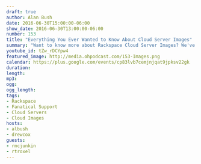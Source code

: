 ```yaml
---
draft: true
author: Alan Bush
date: 2016-06-30T15:00:00-06:00
show_date: 2016-06-30T13:00:00-06:00
number: 153
title: "Everything You Ever Wanted to Know About Cloud Server Images"
summary: "Want to know more about Rackspace Cloud Server Images? We've got two experts joining us this week to discuss the ins and outs of Images."
youtube_id: tZw_rDCYpw4
featured_image: http://media.ohpodcast.com/153-Images.png
calendar: https://plus.google.com/events/cp83lvb7cemjnjqat9jpksv22gk
duration:
length:
mp3:
ogg:
ogg_length:
tags:
- Rackspace
- Fanatical Support
- Cloud Servers
- Cloud Images
hosts:
- albush
- drewcox
guests:
- rmcjunkin
- rtroxel
---
```


<!--more-->
